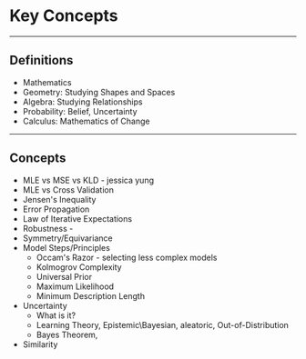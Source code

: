 # Key Concepts


---
## Definitions

* Mathematics
* Geometry: Studying Shapes and Spaces
* Algebra: Studying Relationships
* Probability: Belief, Uncertainty
* Calculus: Mathematics of Change

---
## Concepts

* MLE vs MSE vs KLD - jessica yung
* MLE vs Cross Validation
* Jensen's Inequality 
* Error Propagation
* Law of Iterative Expectations
* Robustness - 
* Symmetry/Equivariance
* Model Steps/Principles
    * Occam's Razor - selecting less complex models
    * Kolmogrov Complexity
    * Universal Prior
    * Maximum Likelihood
    * Minimum Description Length
* Uncertainty
  * What is it?
  * Learning Theory, Epistemic\Bayesian, aleatoric, Out-of-Distribution
  * Bayes Theorem, 
* Similarity